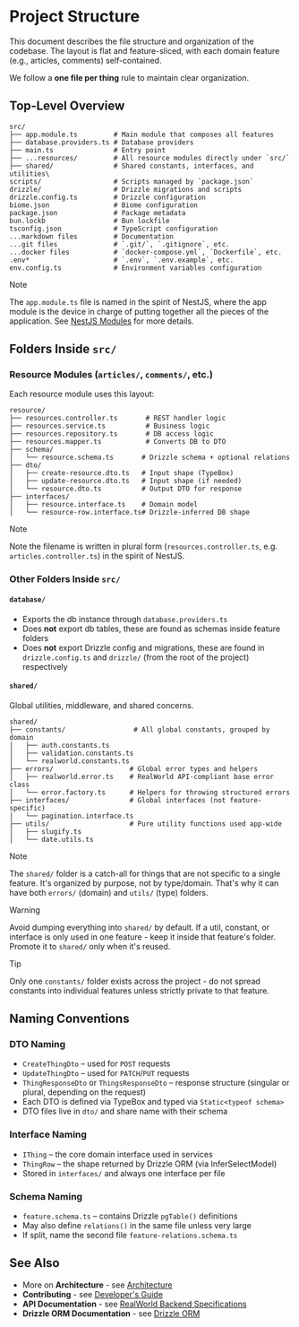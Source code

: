 # Project Structure

This document describes the file structure and organization of the codebase. The layout is flat and feature-sliced, with each domain feature (e.g., articles, comments) self-contained.

We follow a **one file per thing** rule to maintain clear organization.

## Top-Level Overview

```plaintext
src/
├── app.module.ts         # Main module that composes all features
├── database.providers.ts # Database providers
├── main.ts               # Entry point
├── ...resources/         # All resource modules directly under `src/`
├── shared/               # Shared constants, interfaces, and utilities\
scripts/                  # Scripts managed by `package.json`
drizzle/                  # Drizzle migrations and scripts
drizzle.config.ts         # Drizzle configuration
biome.json                # Biome configuration
package.json              # Package metadata
bun.lockb                 # Bun lockfile
tsconfig.json             # TypeScript configuration
...markdown files         # Documentation
...git files              # `.git/`, `.gitignore`, etc.
...docker files           # `docker-compose.yml`, `Dockerfile`, etc.
.env*                     # `.env`, `.env.example`, etc.
env.config.ts             # Environment variables configuration
```

> [!NOTE]
> The `app.module.ts` file is named in the spirit of NestJS, where the app module is the device in charge of putting together all the pieces of the application. See [NestJS Modules](https://docs.nestjs.com/modules) for more details.

## Folders Inside `src/`

### Resource Modules (`articles/`, `comments/`, etc.)

Each resource module uses this layout:

```plaintext
resource/
├── resources.controller.ts       # REST handler logic
├── resources.service.ts          # Business logic
├── resources.repository.ts       # DB access logic
├── resources.mapper.ts           # Converts DB to DTO
├── schema/
│   └── resource.schema.ts       # Drizzle schema + optional relations
├── dto/
│   ├── create-resource.dto.ts   # Input shape (TypeBox)
│   ├── update-resource.dto.ts   # Input shape (if needed)
│   └── resource.dto.ts          # Output DTO for response
├── interfaces/
│   ├── resource.interface.ts    # Domain model
│   └── resource-row.interface.ts# Drizzle-inferred DB shape
```

> [!NOTE]
> Note the filename is written in plural form (`resources.controller.ts`, e.g. `articles.controller.ts`) in the spirit of NestJS.

### Other Folders Inside `src/`

#### `database/`

- Exports the db instance through `database.providers.ts`
- Does **not** export db tables, these are found as schemas inside feature folders
- Does **not** export Drizzle config and migrations, these are found in `drizzle.config.ts` and `drizzle/` (from the root of the project) respectively

#### `shared/`

Global utilities, middleware, and shared concerns.

```plaintext
shared/
├── constants/                 # All global constants, grouped by domain
│   ├── auth.constants.ts
│   ├── validation.constants.ts
│   └── realworld.constants.ts
├── errors/                   # Global error types and helpers
│   ├── realworld.error.ts    # RealWorld API-compliant base error class
│   └── error.factory.ts      # Helpers for throwing structured errors
├── interfaces/               # Global interfaces (not feature-specific)
│   └── pagination.interface.ts
├── utils/                    # Pure utility functions used app-wide
│   ├── slugify.ts
│   └── date.utils.ts
```

> [!NOTE]
> The `shared/` folder is a catch-all for things that are not specific to a single feature. It's organized by purpose, not by type/domain. That's why it can have both `errors/` (domain) and `utils/` (type) folders.

> [!WARNING]
> Avoid dumping everything into `shared/` by default. If a util, constant, or interface is only used in one feature - keep it inside that feature's folder. Promote it to `shared/` only when it's reused.

> [!TIP]
> Only one `constants/` folder exists across the project - do not spread constants into individual features unless strictly private to that feature.

## Naming Conventions

### DTO Naming

- `CreateThingDto` – used for `POST` requests
- `UpdateThingDto` – used for `PATCH`/`PUT` requests
- `ThingResponseDto` or `ThingsResponseDto` – response structure (singular or plural, depending on the request)
- Each DTO is defined via TypeBox and typed via `Static<typeof schema>`
- DTO files live in `dto/` and share name with their schema

### Interface Naming

- `IThing` – the core domain interface used in services
- `ThingRow` – the shape returned by Drizzle ORM (via InferSelectModel)
- Stored in `interfaces/` and always one interface per file

### Schema Naming

- `feature.schema.ts` – contains Drizzle `pgTable()` definitions
- May also define `relations()` in the same file unless very large
- If split, name the second file `feature-relations.schema.ts`

## See Also

- More on **Architecture** - see [Architecture](ARCHITECTURE.md)
- **Contributing** - see [Developer's Guide](CONTRIBUTING.md)
- **API Documentation** - see [RealWorld Backend Specifications](https://realworld-docs.netlify.app/specifications/backend/introduction/)
- **Drizzle ORM Documentation** - see [Drizzle ORM](https://orm.drizzle.team/)
